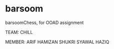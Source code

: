 # barsoom
barsoomChess, for OOAD assignment

TEAM: CHILL

MEMBER:
ARIF
HAMIZAN
SHUKRI
SYAWAL
HAZIQ

